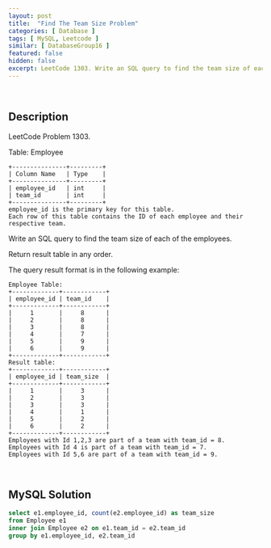 ```yaml
---
layout: post
title:  "Find The Team Size Problem"
categories: [ Database ]
tags: [ MySQL, Leetcode ]
similar: [ DatabaseGroup16 ]
featured: false
hidden: false
excerpt: LeetCode 1303. Write an SQL query to find the team size of each of the employees.
---
```


<br />

## Description

LeetCode Problem 1303. 

Table: Employee

```
+---------------+---------+
| Column Name   | Type    |
+---------------+---------+
| employee_id   | int     |
| team_id       | int     |
+---------------+---------+
employee_id is the primary key for this table.
Each row of this table contains the ID of each employee and their respective team.
```

Write an SQL query to find the team size of each of the employees.

Return result table in any order.

The query result format is in the following example:

```
Employee Table:
+-------------+------------+
| employee_id | team_id    |
+-------------+------------+
|     1       |     8      |
|     2       |     8      |
|     3       |     8      |
|     4       |     7      |
|     5       |     9      |
|     6       |     9      |
+-------------+------------+
Result table:
+-------------+------------+
| employee_id | team_size  |
+-------------+------------+
|     1       |     3      |
|     2       |     3      |
|     3       |     3      |
|     4       |     1      |
|     5       |     2      |
|     6       |     2      |
+-------------+------------+
Employees with Id 1,2,3 are part of a team with team_id = 8.
Employees with Id 4 is part of a team with team_id = 7.
Employees with Id 5,6 are part of a team with team_id = 9.
```

<br />

## MySQL Solution


```sql
select e1.employee_id, count(e2.employee_id) as team_size
from Employee e1
inner join Employee e2 on e1.team_id = e2.team_id
group by e1.employee_id, e2.team_id
```
